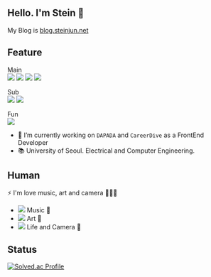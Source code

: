 ## Hello. I'm Stein 👋

My Blog is <a href="https://blog.steinjun.net/">blog.steinjun.net</a>

<!--
**steinjun0/steinjun0** is a ✨ _special_ ✨ repository because its `README.md` (this file) appears on your GitHub profile.

Here are some ideas to get you started:

- 🔭 I’m currently working on ...
- 🌱 I’m currently learning ...
- 👯 I’m looking to collaborate on ...
- 🤔 I’m looking for help with ...
- 💬 Ask me about ...
- 📫 How to reach me: ...
- 😄 Pronouns: ...
- ⚡ Fun fact: ...
-->
## Feature
Main  
<a href="" target="_blank"><img src="https://img.shields.io/badge/JavaScript-F7DF1E?style=flat-square&logo=JavaScript&logoColor=white"/></a>
<a href="" target="_blank"><img src="https://img.shields.io/badge/TypeScript-3178C6?style=flat-square&logo=TypeScript&logoColor=white"/></a>
<a href="" target="_blank"><img src="https://img.shields.io/badge/React-61DAFB?style=flat-square&logo=React&logoColor=white"/></a>
<a href="" target="_blank"><img src="https://img.shields.io/badge/Next.js-000000?style=flat-square&logo=Next.js&logoColor=white"/></a>

Sub  
<a href="" target="_blank"><img src="https://img.shields.io/badge/Dart-3178C6?style=flat-square&logo=TypeScript&logoColor=white"/></a>
<a href="" target="_blank"><img src="https://img.shields.io/badge/Flutter-02569B?style=flat-square&logo=Flutter&logoColor=white"/></a>

Fun  
<a href="" target="_blank"><img src="https://img.shields.io/badge/UnrealEngine-0E1128?style=flat-square&logo=Unreal Engine&logoColor=white"/></a>

- 🔭 I’m currently working on `DAPADA` and `CareerDive` as a FrontEnd Developer
- 📚 University of Seoul. Electrical and Computer Engineering.

## Human
⚡ I'm love music, art and camera 🎼🎨📸
  - <a href="https://www.youtube.com/@stein1480" target="_blank"><img src="https://img.shields.io/badge/Youtube-FF0000?style=flat-square&logo=Youtube&logoColor=white"/></a> Music 🎼
  - <a href="https://www.instagram.com/stein_jun.art/" target="_blank"><img src="https://img.shields.io/badge/Instagram-E4405F?style=flat-square&logo=Instagram&logoColor=white"/></a> Art 🎨
  - <a href="https://www.instagram.com/junyoungseok/" target="_blank"><img src="https://img.shields.io/badge/Instagram-E4405F?style=flat-square&logo=Instagram&logoColor=white"/></a> Life and Camera 📸

## Status
<!--![Anurag's GitHub stats](https://github-readme-stats.vercel.app/api?username=steinjun0&show_icons=true&theme=radical)  -->

[![Solved.ac Profile](http://mazassumnida.wtf/api/v2/generate_badge?boj=1142308)](https://solved.ac/1142308/)
